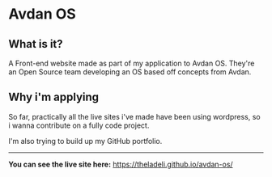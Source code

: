# Avdan OS

## What is it?
A Front-end website made as part of my application to Avdan OS. They're an Open Source team developing an OS based off concepts from Avdan.

## Why i'm applying
So far, practically all the live sites i've made have been using wordpress, so i wanna contribute on a fully code project.

I'm also trying to build up my GitHub portfolio.

***

**You can see the live site here:** https://theladeli.github.io/avdan-os/
